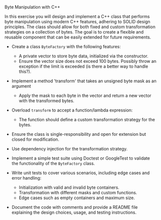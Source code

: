 Byte Manipulation with C++

In this exercise you will design and implement a C++ class that performs byte manipulation using modern C++ features, adhering to SOLID design principles. The class should allow for both fixed and custom transformation strategies on a collection of bytes. The goal is to create a flexible and reusable component that can be easily extended for future requirements.

- Create a class `ByteFactory` with the following features:
  - A private vector to store byte data, initialized via the constructor.
  - Ensure the vector size does not exceed 100 bytes. Possibly throw an exception if the limit is exceeded (is there a better way to handle this?).

- Implement a method 'transform' that takes an unsigned byte mask as an argument
  - Apply the mask to each byte in the vector and return a new vector with the transformed bytes.
- Overload `transform` to accept a function/lambda expression:
  - The function should define a custom transformation strategy for the bytes.

- Ensure the class is single-responsibility and open for extension but closed for modification.
- Use dependency injection for the transformation strategy.

- Implement a simple test suite using Doctest or GoogleTest to validate the functionality of the `ByteFactory` class.
- Write unit tests to cover various scenarios, including edge cases and error handling:
  - Initialization with valid and invalid byte containers.
  - Transformation with different masks and custom functions.
  - Edge cases such as empty containers and maximum size.

- Document the code with comments and provide a README file explaining the design choices, usage, and testing instructions.

